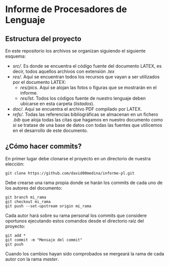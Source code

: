 # Informe de Procesadores de Lenguaje
## Estructura del proyecto
En este repositorio los archivos se organizan siguiendo el siguiente esquema:
* _src/_. Es donde se encuentra el código fuente del documento LATEX, es decir, todos aquellos archivos con extensión _.tex_
* _res/_. Aquí se encuentran todos los recursos que vayan a ser utilizados por el documento LATEX:
	* _res/pics_. Aquí se alojan las fotos o figuras que se mostrarán en el informe.
	* _res/lst_. Todos los códigos fuente de nuestro lenguaje deben ubicarse en esta carpeta (_listados_).
* _doc/_. Aquí se encuentra el archivo PDF compilado por LATEX.
* _refs/_. Todas las referencias bibliográficas se almacenan en un fichero _.bib_ que aloja todas las citas que hagamos en nuestro documento como si se tratase de una base de datos con todas las fuentes que utilicemos en el desarrollo de este documento.

## ¿Cómo hacer commits?
En primer lugar debe clonarse el proyecto en un directorio de nuestra elección:
```
git clone https://github.com/david00medina/informe-pl.git
```

Debe crearse una rama propia donde se harán los commits de cada uno de los autores del documento:
```
git branch mi_rama
git checkout mi_rama
git push --set-upstream origin mi_rama
```

Cada autor hará sobre su rama personal los commits que considere oportunos ejecutando estos comandos desde el directorio raíz del proyecto:
```
git add *
git commit -m "Mensaje del commit"
git push
```

Cuando los cambios hayan sido comprobados se mergeará la rama de cada autor con la rama _master_.
